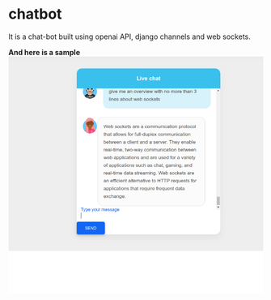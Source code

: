 # chatbot
It is a chat-bot built using openai API, django channels and web sockets.

**And here is a sample** 
![](./Screenshot.png) 
